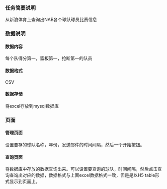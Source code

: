 ### 任务简要说明
从新浪体育上查询出NAB各个球队球员比赛信息
### 数据说明
#### 数据内容
每个队得分第一，篮板第一，抢断第一的队员
#### 数据格式
CSV
#### 数据存储
将excel存放到mysql数据库
### 页面
#### 管理页面
设置要存的球队名称，年份，发送邮件的时间间隔，然后一个开始按钮。 

#### 查询页面
将数据库中存放的数据查询出来。可以设置要查询的球队，时间间隔，然后点击查询查询出对应的数据，数据格式与上面excel数据格式一致，但是是以H5 table形式显示到页面上。